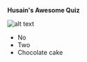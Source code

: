**Husain's Awesome Quiz**

![alt text](https://previews.123rf.com/images/lineartestpilot/lineartestpilot1603/lineartestpilot160311857/53365360-freehand-drawn-cartoon-you-are-awesome-text-Stock-Vector.jpg)

* No
* Two
* Chocolate cake
